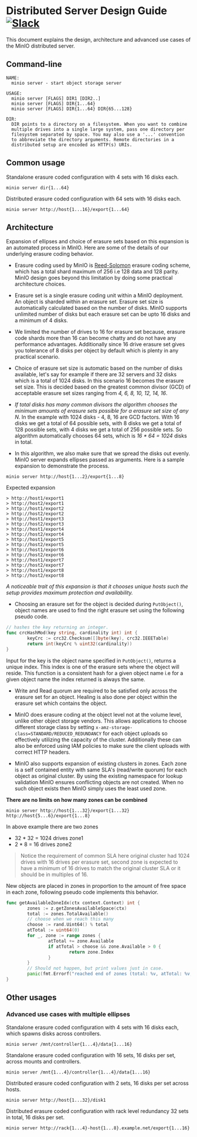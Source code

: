 # Distributed Server Design Guide [![Slack](https://slack.min.io/slack?type=svg)](https://slack.min.io)
This document explains the design, architecture and advanced use cases of the MinIO distributed server.

## Command-line
```
NAME:
  minio server - start object storage server

USAGE:
  minio server [FLAGS] DIR1 [DIR2..]
  minio server [FLAGS] DIR{1...64}
  minio server [FLAGS] DIR{1...64} DIR{65...128}

DIR:
  DIR points to a directory on a filesystem. When you want to combine
  multiple drives into a single large system, pass one directory per
  filesystem separated by space. You may also use a '...' convention
  to abbreviate the directory arguments. Remote directories in a
  distributed setup are encoded as HTTP(s) URIs.
```

## Common usage

Standalone erasure coded configuration with 4 sets with 16 disks each.
```
minio server dir{1...64}
```

Distributed erasure coded configuration with 64 sets with 16 disks each.

```
minio server http://host{1...16}/export{1...64}
```

## Architecture

Expansion of ellipses and choice of erasure sets based on this expansion is an automated process in MinIO. Here are some of the details of our underlying erasure coding behavior.

- Erasure coding used by MinIO is [Reed-Solomon](https://github.com/klauspost/reedsolomon) erasure coding scheme, which has a total shard maximum of 256 i.e 128 data and 128 parity. MinIO design goes beyond this limitation by doing some practical architecture choices.

- Erasure set is a single erasure coding unit within a MinIO deployment. An object is sharded within an erasure set. Erasure set size is automatically calculated based on the number of disks. MinIO supports unlimited number of disks but each erasure set can be upto 16 disks and a minimum of 4 disks.

- We limited the number of drives to 16 for erasure set because, erasure code shards more than 16 can become chatty and do not have any performance advantages. Additionally since 16 drive erasure set gives you tolerance of 8 disks per object by default which is plenty in any practical scenario.

- Choice of erasure set size is automatic based on the number of disks available, let's say for example if there are 32 servers and 32 disks which is a total of 1024 disks. In this scenario 16 becomes the erasure set size. This is decided based on the greatest common divisor (GCD) of acceptable erasure set sizes ranging from *4, 6, 8, 10, 12, 14, 16*.

- *If total disks has many common divisors the algorithm chooses the minimum amounts of erasure sets possible for a erasure set size of any N*.  In the example with 1024 disks - 4, 8, 16 are GCD factors. With 16 disks we get a total of 64 possible sets, with 8 disks we get a total of 128 possible sets, with 4 disks we get a total of 256 possible sets. So algorithm automatically chooses 64 sets, which is *16 * 64 = 1024* disks in total.

- In this algorithm, we also make sure that we spread the disks out evenly. MinIO server expands ellipses passed as arguments. Here is a sample expansion to demonstrate the process.

```
minio server http://host{1...2}/export{1...8}
```

Expected expansion
```
> http://host1/export1
> http://host2/export1
> http://host1/export2
> http://host2/export2
> http://host1/export3
> http://host2/export3
> http://host1/export4
> http://host2/export4
> http://host1/export5
> http://host2/export5
> http://host1/export6
> http://host2/export6
> http://host1/export7
> http://host2/export7
> http://host1/export8
> http://host2/export8
```

*A noticeable trait of this expansion is that it chooses unique hosts such the setup provides maximum protection and availability.*

- Choosing an erasure set for the object is decided during `PutObject()`, object names are used to find the right erasure set using the following pseudo code.
```go
// hashes the key returning an integer.
func crcHashMod(key string, cardinality int) int {
        keyCrc := crc32.Checksum([]byte(key), crc32.IEEETable)
        return int(keyCrc % uint32(cardinality))
}
```
Input for the key is the object name specified in `PutObject()`, returns a unique index. This index is one of the erasure sets where the object will reside. This function is a consistent hash for a given object name i.e for a given object name the index returned is always the same.

- Write and Read quorum are required to be satisfied only across the erasure set for an object. Healing is also done per object within the erasure set which contains the object.

- MinIO does erasure coding at the object level not at the volume level, unlike other object storage vendors. This allows applications to choose different storage class by setting `x-amz-storage-class=STANDARD/REDUCED_REDUNDANCY` for each object uploads so effectively utilizing the capacity of the cluster. Additionally these can also be enforced using IAM policies to make sure the client uploads with correct HTTP headers.

- MinIO also supports expansion of existing clusters in zones. Each zone is a self contained entity with same SLA's (read/write quorum) for each object as original cluster. By using the existing namespace for lookup validation MinIO ensures conflicting objects are not created. When no such object exists then MinIO simply uses the least used zone.

__There are no limits on how many zones can be combined__

```
minio server http://host{1...32}/export{1...32} http://host{5...6}/export{1...8}
```

In above example there are two zones

- 32 * 32 = 1024 drives zone1
- 2 * 8 = 16 drives zone2

> Notice the requirement of common SLA here original cluster had 1024 drives with 16 drives per erasure set, second zone is expected to have a minimum of 16 drives to match the original cluster SLA or it should be in multiples of 16.

New objects are placed in zones in proportion to the amount of free space in each zone, following pseudo code implements this behavior.
```go
func getAvailableZoneIdx(ctx context.Context) int {
        zones := z.getZonesAvailableSpace(ctx)
        total := zones.TotalAvailable()
        // choose when we reach this many
        choose := rand.Uint64() % total
        atTotal := uint64(0)
        for _, zone := range zones {
                atTotal += zone.Available
                if atTotal > choose && zone.Available > 0 {
                        return zone.Index
                }
        }
        // Should not happen, but print values just in case.
        panic(fmt.Errorf("reached end of zones (total: %v, atTotal: %v, choose: %v)", total, atTotal, choose))
}
```

## Other usages

### Advanced use cases with multiple ellipses

Standalone erasure coded configuration with 4 sets with 16 disks each, which spawns disks across controllers.
```
minio server /mnt/controller{1...4}/data{1...16}
```

Standalone erasure coded configuration with 16 sets, 16 disks per set, across mounts and controllers.
```
minio server /mnt{1...4}/controller{1...4}/data{1...16}
```

Distributed erasure coded configuration with 2 sets, 16 disks per set across hosts.
```
minio server http://host{1...32}/disk1
```

Distributed erasure coded configuration with rack level redundancy 32 sets in total, 16 disks per set.
```
minio server http://rack{1...4}-host{1...8}.example.net/export{1...16}
```
